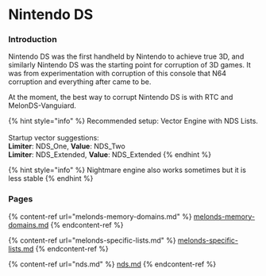 # Nintendo DS

### Introduction

Nintendo DS was the first handheld by Nintendo to achieve true 3D, and similarly Nintendo DS was the starting point for corruption of 3D games. It was from experimentation with corruption of this console that N64 corruption and everything after came to be.&#x20;

At the moment, the best way to corrupt Nintendo DS is with RTC and MelonDS-Vanguiard.

{% hint style="info" %}
Recommended setup: Vector Engine with NDS Lists. \
\
Startup vector suggestions:\
**Limiter**: NDS\_One, **Value**: NDS\_Two\
**Limiter**: NDS\_Extended, **Value**: NDS\_Extended
{% endhint %}

{% hint style="info" %}
Nightmare engine also works sometimes but it is less stable
{% endhint %}

### Pages

{% content-ref url="melonds-memory-domains.md" %}
[melonds-memory-domains.md](melonds-memory-domains.md)
{% endcontent-ref %}

{% content-ref url="melonds-specific-lists.md" %}
[melonds-specific-lists.md](melonds-specific-lists.md)
{% endcontent-ref %}

{% content-ref url="nds.md" %}
[nds.md](nds.md)
{% endcontent-ref %}

